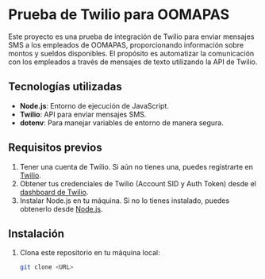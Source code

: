 # Prueba de Twilio para OOMAPAS

Este proyecto es una prueba de integración de Twilio para enviar mensajes SMS a los empleados de OOMAPAS, proporcionando información sobre montos y sueldos disponibles. El propósito es automatizar la comunicación con los empleados a través de mensajes de texto utilizando la API de Twilio.

## Tecnologías utilizadas

- **Node.js**: Entorno de ejecución de JavaScript.
- **Twilio**: API para enviar mensajes SMS.
- **dotenv**: Para manejar variables de entorno de manera segura.

## Requisitos previos

1. Tener una cuenta de Twilio. Si aún no tienes una, puedes registrarte en [Twilio](https://www.twilio.com/).
2. Obtener tus credenciales de Twilio (Account SID y Auth Token) desde el [dashboard de Twilio](https://www.twilio.com/console).
3. Instalar Node.js en tu máquina. Si no lo tienes instalado, puedes obtenerlo desde [Node.js](https://nodejs.org/).

## Instalación

1. Clona este repositorio en tu máquina local:

   ```bash
   git clone <URL>
